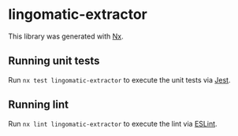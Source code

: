 # lingomatic-extractor

This library was generated with [Nx](https://nx.dev).

## Running unit tests

Run `nx test lingomatic-extractor` to execute the unit tests via [Jest](https://jestjs.io).

## Running lint

Run `nx lint lingomatic-extractor` to execute the lint via [ESLint](https://eslint.org/).
